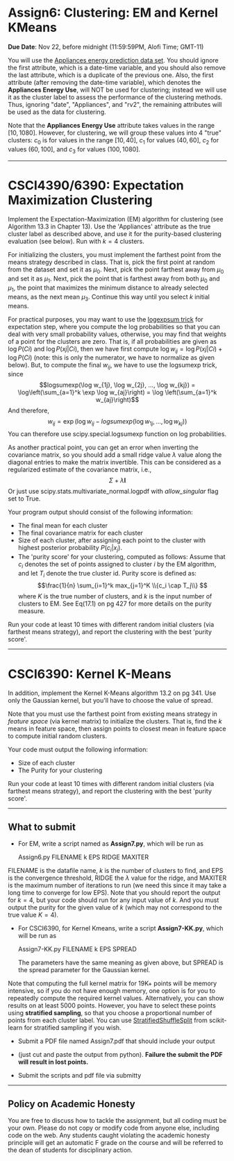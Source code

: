 <!--
.. title: CSCI4390-6390 Assign7
.. slug: dm_assign7
.. date: 2021-11-14 20:00:01 UTC-04:00
.. tags: 
.. category: 
.. link: 
.. description: 
.. has_math: True
.. type: text
-->

# Assign6: Clustering: EM and Kernel KMeans

**Due Date**: Nov 22, before midnight (11:59:59PM, Alofi Time; GMT-11)


You will use the 
[Appliances energy prediction data set](https://archive.ics.uci.edu/ml/datasets/Appliances+energy+prediction#).
You should ignore the first attribute, which is a date-time variable,
and you should also remove the last attribute, which is a duplicate of
the previous one. Also, the first attribute (after removing the
date-time variable), which denotes the
**Appliances Energy Use**, will NOT be used for clustering; instead we
will use it as the cluster label to assess the performance of the
clustering methods. Thus, ignoring "date", "Appliances", and "rv2", 
the remaining attributes will be used as the data for clustering.

Note that the **Appliances Energy Use** attribute takes values in the range
$[10,1080]$. However, for clustering, we will group these values into 4
"true" clusters: $c_0$ is for values in the range $[10,40]$, $c_1$ for
values $(40,60]$, $c_2$ for values $(60,100]$, and $c_3$ for values
$(100,1080]$.

---

# CSCI4390/6390: Expectation Maximization Clustering

Implement the Expectation-Maximization (EM) algorithm for clustering
(see Algorithm 13.3 in Chapter 13). Use the 'Appliances' attribute as
the true cluster label as described above, and use it for the purity-based clustering
evaluation (see below). Run with $k=4$ clusters. 

For initializing the clusters, you must implement the farthest point from
the means strategy described in class. That is, pick the first point at
random from the dataset and set it as $\mu_0$. Next, pick the point farthest
away from $\mu_0$ and set it as $\mu_1$. Next, pick the point that is
farthest away from both $\mu_0$ and $\mu_1$, the point that maximizes the
minimum distance to already selected means, as the next mean $\mu_3$.
Continue this way until you select $k$ initial means.

For practical purposes, you may want to use the [logexpsum
trick](https://blog.feedly.com/tricks-of-the-trade-logsumexp/) for
expectation step, where you compute the log probabilities so that you can
deal with very small probability values, otherwise, you may find that
weights of a point for the clusters are zero. That is, if all probabilities
are given as $\log P(Ci)$ and $\log P(xj | Ci)$, 
then we have
first compute $\log w_{ij} = \log P(xj | Ci) + \log P(Ci)$ (note: this is
only the numerator, we have to normalize as given below). But, to compute
the final $w_{ij}$, we have to use the logsumexp trick, since 
$$logsumexp(\log w_{1j}, \log w_{2j}, ..., \log w_{kj}) = \log\left(\sum_{a=1}^k
        \exp \log w_{aj}\right) = \log \left(\sum_{a=1}^k w_{aj}\right)$$
And therefore,
$$w_{ij} = \exp\Big( \log w_{ij} - logsumexp(\log w_{1j}, ..., \log w_{kj}) \Big)$$
You can therefore use scipy.special.logsumexp function on log probabilities.

As another practical point, you can get an error when inverting the covariance
matrix, so you should add a small ridge value $\lambda$ value along the
diagonal entries to make the matrix invertible. This can be considered
as a regularized estimate of the covariance matrix, i.e., $$\Sigma +
\lambda \mathbf{I}$$
Or just use scipy.stats.multivariate_normal.logpdf with *allow_singular* flag set to True.

Your program output should consist of the following information:

* The final mean for each cluster
* The final covariance matrix for each cluster
* Size of each cluster, after assigning  each point to the cluster with highest posterior probability $P(c_i | x_j)$.
* The 'purity score' for your clustering, computed as follows: Assume that $c_i$ 
   denotes the set of points assigned to cluster $i$ by the EM algorithm, and let $T_i$ 
   denote the true cluster id. Purity score is defined as:
   $$\frac{1}{n} \sum_{i=1}^k max_{j=1}^K \\{c_i \cap T_j\\} $$
   where $K$ is the true number of clusters, and $k$ is the input number
   of clusters to EM. See Eq(17.1) on pg 427 for more details on the purity measure.

Run your code at least 10 times with different random initial clusters (via farthest means strategy), 
and report the clustering with the best 'purity score'.


---

# CSCI6390: Kernel K-Means

In addition, implement the Kernel K-Means algorithm 13.2 on pg 341. 
Use only
the Gaussian kernel, but you'll have to choose the value of spread. 

Note that you must use the farthest point from existing means strategy in
*feature space* (via kernel matrix) to initialize the clusters. That is,
find the $k$ means in feature space, then assign points to closest mean
in feature space to compute initial random clusters.

Your code must output the following information:

* Size of each cluster
* The Purity for your clustering

Run your code at least 10 times with different random initial clusters (via farthest means strategy), 
and report the clustering with the best 'purity score'.

---

## What to submit

* For EM, write a script named as **Assign7.py**, which will be run as 
      
   Assign6.py FILENAME k EPS RIDGE MAXITER
   
 FILENAME is the datafile name, $k$ is the number of clusters to find,
 and EPS is the convergence threshold, RIDGE the $\lambda$ value for
 the ridge, and MAXITER is the maximum number of iterations to run (we
 need this since it may take a long time to converge for low EPS).
 Note that you should report the
 output for $k=4$, but your code should run for any input value of $k$.
 And you must output the purity for the given value of $k$ (which may
 not correspond to the true value $K=4$).

* For CSCI6390, for Kernel Kmeans, write a script **Assign7-KK.py**,
    which will be run as

   Assign7-KK.py FILENAME k EPS SPREAD

   The parameters have the same meaning as given above, but SPREAD is
   the spread parameter for the Gaussian kernel.

Note that computing the full kernel matrix for 19K+
points will be memory intensive, so if you do not have enough memory,
one option is for you to repeatedly compute the required kernel values.
Alternatively, you can show results on at least 5000 points. 
However, you have to select these points using **stratified sampling**,
so that you choose a proportional number of points from each cluster
label. You can use [StratifiedShuffleSplit](https://scikit-learn.org/stable/modules/generated/sklearn.model_selection.StratifiedShuffleSplit.html) from scikit-learn for
stratified sampling if you wish.

* Submit a PDF file named Assign7.pdf that should include your output 
* (just cut and paste the output from python).
 **Failure the submit the PDF will result in lost points.** 

* Submit the scripts and pdf file via submitty

---

## Policy on Academic Honesty

You are free to discuss how to tackle the assignment, but all coding
must be your own. Please do not copy or modify code from anyone else,
including code on the web. Any students caught violating the academic
honesty principle will get an automatic F grade on the course and will
be referred to the dean of students for disciplinary action.

